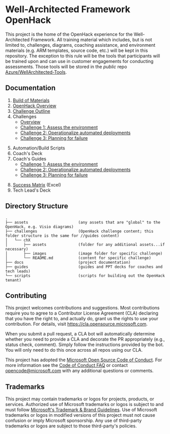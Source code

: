 # Well-Architected Framework OpenHack

This project is the home of the OpenHack experience for the Well-Architected Framework. All training material which includes, but is not limited to, challenges, diagrams, coaching assistance, and environment materials (e.g. ARM templates, source code, etc.) will be kept in this repository. The exception to this rule will be the tools that participants will be trained upon and can use in customer engagements for conducting assessments. Those tools will be stored in the _public_ repo [Azure/WellArchitected-Tools](https://github.com/Azure/WellArchitected-Tools).

## Documentation
1. [Build of Materials](docs/bom.md)
2. [OpenHack Overview](docs/overview.md)
3. [Challenge Outline](docs/outline.md)
4. Challenges  
   - [Overview](challenges/ch0)  
   - [Challenge 1: Assess the environment](challenges/ch1)  
   - [Challenge 2: Operationalize automated deployments](challenges/ch2)  
   - [Challenge 3: Planning for failure](challenges/ch3)  
<!--   - [Challenge 4: Visualizing operations](challenges/ch4)  
   - [Challenge 5: Improve the environment](challenges/ch5)  
   - [Challenge 6: Leveraging PaaS services](challenges/ch6)
   - [Challenge 7: Optimizing the API](challenges/ch7)
   - [Challenge 8: Tightening database security](challenges/ch8)
   - [Challenge 9: Capturing correlation data](challenges/ch9) -->
5. Automation/Build Scripts
6. Coach's Deck
7. Coach's Guides
   - [Challenge 1: Assess the environment](guides/challenges/ch1)  
   - [Challenge 2: Operationalize automated deployments](guides/challenges/ch2)
   - [Challenge 3: Planning for failure](guides/challenges/ch3)  
<!--   - [Challenge 4: Visualizing operations](guides/challenges/ch4)  
   - [Challenge 5: Improve the environment](guides/challenges/ch5)  
   - [Challenge 6: Leveraging PaaS services](guides/challenges/ch6)
   - [Challenge 7: Optimizing the API](guides/challenges/ch7)
   - [Challenge 8: Tightening database security](guides/challenges/ch8)
   - [Challenge 9: Capturing correlation data](guides/challenges/ch9) -->
8. [Success Matrix](guides/successMatrix.xlsx) (Excel)
9. Tech Lead's Deck

## Directory Structure
```
.
├── assets                      (any assets that are "global" to the OpenHack, e.g. Visio diagrams)
├── challenges                  (OpenHack challenge content; this folder structure is the same for //guides content)
│   └── chX
│       ├── assets              (folder for any additional assets...if necessary)
│       ├── images              (image folder for specific challenge)
│       └── README.md           (content for specific challenge)
├── docs                        (project documentation)
├── guides                      (guides and PPT decks for coaches and tech leads)
└── scripts                     (scripts for building out the OpenHack tenant)
```

## Contributing

This project welcomes contributions and suggestions.  Most contributions require you to agree to a
Contributor License Agreement (CLA) declaring that you have the right to, and actually do, grant us
the rights to use your contribution. For details, visit https://cla.opensource.microsoft.com.

When you submit a pull request, a CLA bot will automatically determine whether you need to provide
a CLA and decorate the PR appropriately (e.g., status check, comment). Simply follow the instructions
provided by the bot. You will only need to do this once across all repos using our CLA.

This project has adopted the [Microsoft Open Source Code of Conduct](https://opensource.microsoft.com/codeofconduct/).
For more information see the [Code of Conduct FAQ](https://opensource.microsoft.com/codeofconduct/faq/) or
contact [opencode@microsoft.com](mailto:opencode@microsoft.com) with any additional questions or comments.

## Trademarks

This project may contain trademarks or logos for projects, products, or services. Authorized use of Microsoft 
trademarks or logos is subject to and must follow 
[Microsoft's Trademark & Brand Guidelines](https://www.microsoft.com/legal/intellectualproperty/trademarks/usage/general).
Use of Microsoft trademarks or logos in modified versions of this project must not cause confusion or imply Microsoft sponsorship.
Any use of third-party trademarks or logos are subject to those third-party's policies.
